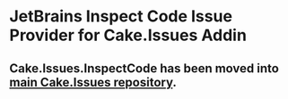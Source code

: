 # JetBrains Inspect Code Issue Provider for Cake.Issues Addin

## Cake.Issues.InspectCode has been moved into [main Cake.Issues repository](https://github.com/cake-contrib/Cake.Issues).
